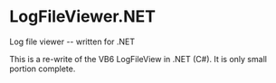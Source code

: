 # LogFileViewer.NET
Log file viewer -- written for .NET

This is a re-write of the VB6 LogFileView in .NET (C#).  It is only small portion complete.
